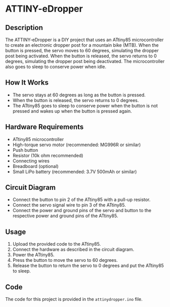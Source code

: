 # ATTINY-eDropper

## Description
The ATTINY-eDropper is a DIY project that uses an ATtiny85 microcontroller to create an electronic dropper post for a mountain bike (MTB). When the button is pressed, the servo moves to 60 degrees, simulating the dropper post being activated. When the button is released, the servo returns to 0 degrees, simulating the dropper post being deactivated. The microcontroller also goes to sleep to conserve power when idle.

## How It Works
- The servo stays at 60 degrees as long as the button is pressed.
- When the button is released, the servo returns to 0 degrees.
- The ATtiny85 goes to sleep to conserve power when the button is not pressed and wakes up when the button is pressed again.

## Hardware Requirements
- ATtiny85 microcontroller
- High-torque servo motor (recommended: MG996R or similar)
- Push button
- Resistor (10k ohm recommended)
- Connecting wires
- Breadboard (optional)
- Small LiPo battery (recommended: 3.7V 500mAh or similar)

## Circuit Diagram
- Connect the button to pin 2 of the ATtiny85 with a pull-up resistor.
- Connect the servo signal wire to pin 3 of the ATtiny85.
- Connect the power and ground pins of the servo and button to the respective power and ground pins of the ATtiny85.

## Usage
1. Upload the provided code to the ATtiny85.
2. Connect the hardware as described in the circuit diagram.
3. Power the ATtiny85.
4. Press the button to move the servo to 60 degrees.
5. Release the button to return the servo to 0 degrees and put the ATtiny85 to sleep.

## Code
The code for this project is provided in the `attinydropper.ino` file.